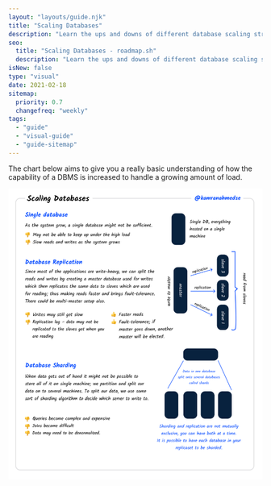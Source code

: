 ```yaml
---
layout: "layouts/guide.njk"
title: "Scaling Databases"
description: "Learn the ups and downs of different database scaling strategies"
seo:
  title: "Scaling Databases - roadmap.sh"
  description: "Learn the ups and downs of different database scaling strategies"
isNew: false
type: "visual"
date: 2021-02-18
sitemap:
  priority: 0.7
  changefreq: "weekly"
tags:
  - "guide"
  - "visual-guide"
  - "guide-sitemap"
---
```


The chart below aims to give you a really basic understanding of how the capability of a DBMS is increased to handle a growing amount of load.

[![](/guides/scaling-databases.svg)](/guides/scaling-databases.svg)

